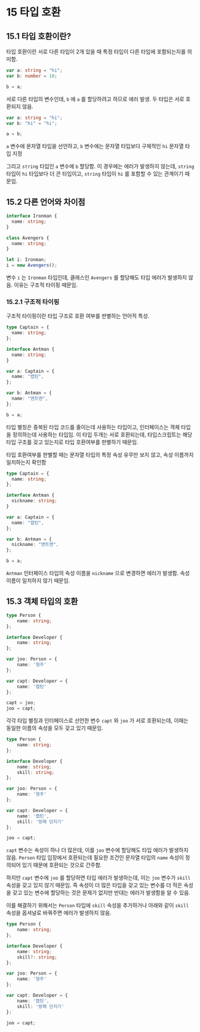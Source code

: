 # 15 타입 호환

## 15.1 타입 호환이란?

타입 호환이란 서로 다른 타입이 2개 있을 때 특정 타입이 다른 타입에 포함되는지를 의미함.

```typescript
var a: string = "hi";
var b: number = 10;

b = a;
```

서로 다른 타입의 변수인데, `b` 에 `a` 를 할당하려고 하므로 에러 발생. 두 타입은 서로 호환되지 않음.

```typescript
var a: string = "hi";
var b: "hi" = "hi";

a = b;
```

`a` 변수에 문자열 타입을 선언하고, `b` 변수에는 문자열 타입보다 구체적인 `hi` 문자열 타입 지정

그리고 `string` 타입인 `a` 변수에 `b` 할당함. 이 경우에는 에러가 발생하지 않는데, `string` 타입이 `hi` 타입보다 더 큰 타입이고, `string` 타입이 `hi` 를 포함할 수 있는 관계이기 때문임.

## 15.2 다른 언어와 차이점

```typescript
interface Ironman {
  name: string;
}

class Avengers {
  name: string;
}

let i: Ironman;
i = new Avengers();
```

변수 `i` 는 `Ironman` 타입인데, 클래스인 `Avengers` 를 할당해도 타입 에러가 발생하지 않음. 이유는 구조적 타이핑 때문임.

### 15.2.1 구조적 타이핑

구조적 타이핑이란 타입 구조로 호환 여부를 판별하는 언어적 특성.

```typescript
type Captain = {
  name: string;
};

interface Antman {
  name: string;
}

var a: Captain = {
  name: "캡틴",
};

var b: Antman = {
  name: "앤트맨",
};

b = a;
```

타입 별칭은 중복된 타입 코드를 줄이는데 사용하는 타입이고, 인터페이스는 객체 타입을 정의하는데 사용하는 타입임. 이 타입 두개는 서로 호환되는데, 타입스크립트는 해당 타입 구조를 갖고 있는지로 타입 호환여부를 판별하기 때문임.

타입 호환여부를 판별할 때는 문자열 타입의 특정 속성 유무만 보지 않고, 속성 이름까지 일치하는지 확인함

```typescript
type Captain = {
  name: string;
};

interface Antman {
  nickname: string;
}

var a: Captain = {
  name: "캡틴",
};

var b: Antman = {
  nickname: "앤트맨",
};

b = a;
```

`Antman` 인터페이스 타입의 속성 이름을 `nickname` 으로 변경하면 에러가 발생함. 속성 이름이 일치하지 않기 때문임.

## 15.3 객체 타입의 호환

```typescript
type Person {
	name: string;
};

interface Developer {
    name: string;
};

var joo: Person = {
    name: '형주'
};

var capt: Developer = {
    name: '캡틴'
};

capt = joo;
joo = capt;
```

각각 타입 별칭과 인터페이스로 선언한 변수 `capt` 와 `joo` 가 서로 호환되는데, 이때는 동일한 이름의 속성을 모두 갖고 있기 때문임.

```typescript
type Person {
	name: string;
};

interface Developer {
    name: string;
    skill: string;
};

var joo: Person = {
    name: '형주'
};

var capt: Developer = {
    name: '캡틴',
    skill: '방패 던지기'
};

joo = capt;
```

`capt` 변수는 속성이 하나 더 많은데, 이를 `joo` 변수에 할당해도 타입 에러가 발생하지 않음. `Person` 타입 입장에서 호환되는데 필요한 조건인 문자열 타입의 `name` 속성이 정의되어 있기 때문에 호환되는 것으로 간주함.

하지만 `capt` 변수에 `joo` 를 할당하면 타입 에러가 발생하는데, 이는 `joo` 변수가 `skill` 속성을 갖고 있지 않기 때문임. 즉 속성이 더 많은 타입을 갖고 있는 변수를 더 적은 속성을 갖고 있는 변수에 할당하는 것은 문제가 없지만 반대는 에러가 발생함을 알 수 있음.

이를 해결하기 위해서는 `Person` 타입에 `skill` 속성을 추가하거나 아래와 같이 `skill` 속성을 옵셔널로 바꿔주면 에러가 발생하지 않음.

```typescript
type Person {
	name: string;
};

interface Developer {
    name: string;
    skill?: string;
};

var joo: Person = {
    name: '형주'
};

var capt: Developer = {
    name: '캡틴',
    skill: '방패 던지기'
};

joo = capt;
```
